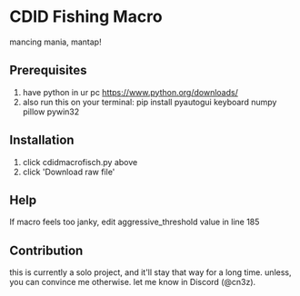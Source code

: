 # CDID Fishing Macro
mancing mania, mantap!

## Prerequisites
1. have python in ur pc https://www.python.org/downloads/
2. also run this on your terminal: pip install pyautogui keyboard numpy pillow pywin32

## Installation
1. click cdidmacrofisch.py above
2. click 'Download raw file'

## Help
If macro feels too janky, edit aggressive_threshold value in line 185
   
## Contribution
this is currently a solo project, and it'll stay that way for a long time. unless, you can convince me otherwise. let me know in Discord (@cn3z).
